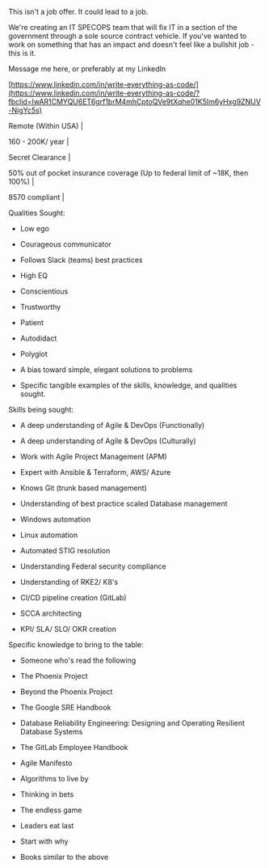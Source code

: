 This isn't a job offer. It could lead to a job.

We're creating an IT SPECOPS team that will fix IT in a section of the government through a sole source contract vehicle. If you've wanted to work on something that has an impact and doesn't feel like a bullshit job - this is it.

Message me here, or preferably at my LinkedIn

[https://www.linkedin.com/in/write-everything-as-code/](https://www.linkedin.com/in/write-everything-as-code/?fbclid=IwAR1CMYQU6ET6grf1brM4mhCptoQVe9tXqhe01K5Im6yHxg9ZNUV-NigYc5s)

Remote (Within USA) |

160 - 200K/ year |

Secret Clearance |

50% out of pocket insurance coverage (Up to federal limit of ~18K, then 100%) |

8570 compliant |

Qualities Sought:

- Low ego

- Courageous communicator

- Follows Slack (teams) best practices

- High EQ

- Conscientious

- Trustworthy

- Patient

- Autodidact

- Polyglot

- A bias toward simple, elegant solutions to problems

- Specific tangible examples of the skills, knowledge, and qualities sought.

Skills being sought:

- A deep understanding of Agile & DevOps (Functionally)

- A deep understanding of Agile & DevOps (Culturally)

- Work with Agile Project Management (APM)

- Expert with Ansible & Terraform, AWS/ Azure

- Knows Git (trunk based management)

- Understanding of best practice scaled Database management

- Windows automation

- Linux automation

- Automated STIG resolution

- Understanding Federal security compliance

- Understanding of RKE2/ K8's

- CI/CD pipeline creation (GitLab)

- SCCA architecting

- KPI/ SLA/ SLO/ OKR creation

Specific knowledge to bring to the table:

- Someone who's read the following

- The Phoenix Project

- Beyond the Phoenix Project

- The Google SRE Handbook

- Database Reliability Engineering: Designing and Operating Resilient Database Systems

- The GitLab Employee Handbook

- Agile Manifesto

- Algorithms to live by

- Thinking in bets

- The endless game

- Leaders eat last

- Start with why

- Books similar to the above